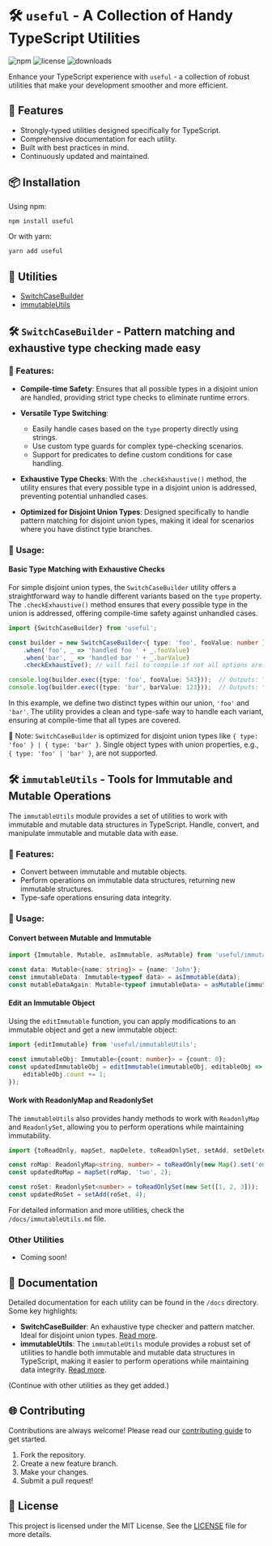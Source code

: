 # 🛠️ `useful` - A Collection of Handy TypeScript Utilities

![npm](https://img.shields.io/npm/v/useful)
![license](https://img.shields.io/npm/l/useful)
![downloads](https://img.shields.io/npm/dw/useful)

Enhance your TypeScript experience with `useful` - a collection of robust utilities that make your development smoother and more efficient.

## 🌟 Features

- Strongly-typed utilities designed specifically for TypeScript.
- Comprehensive documentation for each utility.
- Built with best practices in mind.
- Continuously updated and maintained.

## 📦 Installation

Using npm:

```bash
npm install useful
```

Or with yarn:

```bash
yarn add useful
```

## 🚀 Utilities

- [SwitchCaseBuilder](#-switchcasebuilder---pattern-matching-and-exhaustive-type-checking-made-easy)
- [immutableUtils](#-immutableutils---tools-for-immutable-and-mutable-operations)

## 🛠️ `SwitchCaseBuilder` - Pattern matching and exhaustive type checking made easy

### 📌 Features:

- **Compile-time Safety**: Ensures that all possible types in a disjoint union are handled, providing strict type checks to eliminate runtime errors.

- **Versatile Type Switching**:
    - Easily handle cases based on the `type` property directly using strings.
    - Use custom type guards for complex type-checking scenarios.
    - Support for predicates to define custom conditions for case handling.

- **Exhaustive Type Checks**: With the `.checkExhaustive()` method, the utility ensures that every possible type in a disjoint union is addressed, preventing potential unhandled cases.

- **Optimized for Disjoint Union Types**: Designed specifically to handle pattern matching for disjoint union types, making it ideal for scenarios where you have distinct type branches.

### 🧪 Usage:

#### Basic Type Matching with Exhaustive Checks

For simple disjoint union types, the `SwitchCaseBuilder` utility offers a straightforward way to handle different variants based on the `type` property. The `.checkExhaustive()` method ensures that every possible type in the union is addressed, offering compile-time safety against unhandled cases.

```typescript
import {SwitchCaseBuilder} from 'useful';

const builder = new SwitchCaseBuilder<{ type: 'foo', fooValue: number } | { type: 'bar', barValue: number }>()
    .when('foo', _ => 'handled foo ' + _.fooValue)
    .when('bar', _ => 'handled bar ' + _.barValue)
    .checkExhaustive(); // will fail to compile if not all options are handled 

console.log(builder.exec({type: 'foo', fooValue: 543}));  // Outputs: "handled foo 543"
console.log(builder.exec({type: 'bar', barValue: 123}));  // Outputs: "handled bar 123"
```

In this example, we define two distinct types within our union, `'foo'` and `'bar'`. The utility provides a clean and type-safe way to handle each variant, ensuring at compile-time that all types are covered.

🚫 Note: `SwitchCaseBuilder` is optimized for disjoint union types like `{ type: 'foo' } | { type: 'bar' }`. Single object types with union properties, e.g., `{ type: 'foo' | 'bar' }`, are not supported. 

## 🛠️ `immutableUtils` - Tools for Immutable and Mutable Operations

The `immutableUtils` module provides a set of utilities to work with immutable and mutable data structures in TypeScript. Handle, convert, and manipulate immutable and mutable data with ease.

### 📌 Features:

- Convert between immutable and mutable objects.
- Perform operations on immutable data structures, returning new immutable structures.
- Type-safe operations ensuring data integrity.

### 🧪 Usage:

#### Convert between Mutable and Immutable

```typescript
import {Immutable, Mutable, asImmutable, asMutable} from 'useful/immutableUtils';

const data: Mutable<{name: string}> = {name: 'John'};
const immutableData: Immutable<typeof data> = asImmutable(data);
const mutableDataAgain: Mutable<typeof immutableData> = asMutable(immutableData);
```

#### Edit an Immutable Object

Using the `editImmutable` function, you can apply modifications to an immutable object and get a new immutable object:

```typescript
import {editImmutable} from 'useful/immutableUtils';

const immutableObj: Immutable<{count: number}> = {count: 0};
const updatedImmutableObj = editImmutable(immutableObj, editableObj => {
    editableObj.count += 1;
});
```

#### Work with ReadonlyMap and ReadonlySet

The `immutableUtils` also provides handy methods to work with `ReadonlyMap` and `ReadonlySet`, allowing you to perform operations while maintaining immutability.

```typescript
import {toReadOnly, mapSet, mapDelete, toReadOnlySet, setAdd, setDelete} from 'useful/immutableUtils';

const roMap: ReadonlyMap<string, number> = toReadOnly(new Map().set('one', 1));
const updatedRoMap = mapSet(roMap, 'two', 2);

const roSet: ReadonlySet<number> = toReadOnlySet(new Set([1, 2, 3]));
const updatedRoSet = setAdd(roSet, 4);
```

For detailed information and more utilities, check the `/docs/immutableUtils.md` file.


### Other Utilities

- Coming soon!

## 📖 Documentation

Detailed documentation for each utility can be found in the `/docs` directory. Some key highlights:

- **SwitchCaseBuilder**: An exhaustive type checker and pattern matcher. Ideal for disjoint union types. [Read more](/docs/switchCaseBuilder.md).
- **immutableUtils**: The `immutableUtils` module provides a robust set of utilities to handle both immutable and mutable data structures in TypeScript, making it easier to perform operations while maintaining data integrity.
  [Read more](/docs/immutableUtils.md).

(Continue with other utilities as they get added.)

## 🌐 Contributing

Contributions are always welcome! Please read our [contributing guide](CONTRIBUTING.md) to get started.

1. Fork the repository.
2. Create a new feature branch.
3. Make your changes.
4. Submit a pull request!

## 📝 License

This project is licensed under the MIT License. See the [LICENSE](LICENSE) file for more details.
